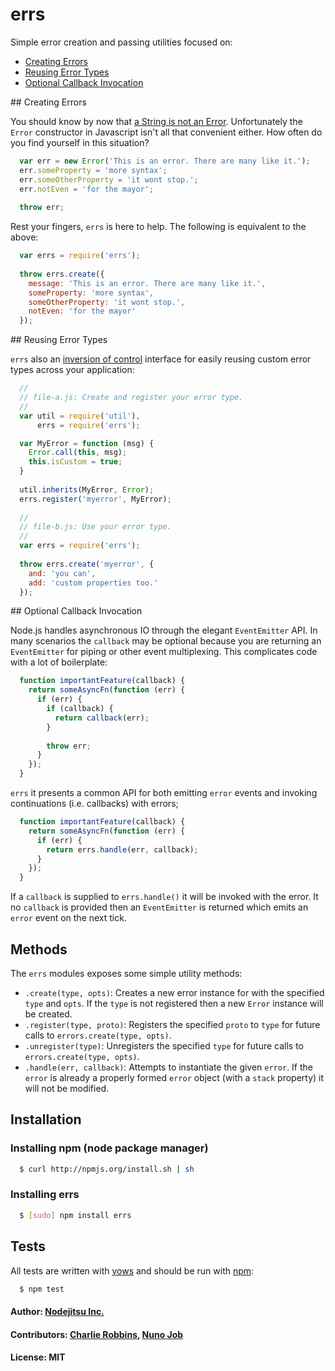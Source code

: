 # errs 

Simple error creation and passing utilities focused on:

* [Creating Errors](#creating-errors)
* [Reusing Error Types](#reusing-types)
* [Optional Callback Invocation](#optional-invocation)

<a name="creating-errors" />
## Creating Errors

You should know by now that [a String is not an Error][0]. Unfortunately the `Error` constructor in Javascript isn't all that convenient either. How often do you find yourself in this situation? 

``` js
  var err = new Error('This is an error. There are many like it.');
  err.someProperty = 'more syntax';
  err.someOtherProperty = 'it wont stop.';
  err.notEven = 'for the mayor';
  
  throw err;
```

Rest your fingers, `errs` is here to help. The following is equivalent to the above:

``` js
  var errs = require('errs');
  
  throw errs.create({
    message: 'This is an error. There are many like it.',
    someProperty: 'more syntax',
    someOtherProperty: 'it wont stop.',
    notEven: 'for the mayor'
  });
```

<a name="reusing-types" />
## Reusing Error Types

`errs` also an [inversion of control][1] interface for easily reusing custom error types across your application:

``` js
  //
  // file-a.js: Create and register your error type.
  //
  var util = require('util'),
      errs = require('errs');

  var MyError = function (msg) {
    Error.call(this, msg);
    this.isCustom = true;
  }
  
  util.inherits(MyError, Error);
  errs.register('myerror', MyError);
  
  //
  // file-b.js: Use your error type.
  //
  var errs = require('errs');
  
  throw errs.create('myerror', {
    and: 'you can',
    add: 'custom properties too.'
  });
```

<a name="optional-invocation" />
## Optional Callback Invocation

Node.js handles asynchronous IO through the elegant `EventEmitter` API. In many scenarios the `callback` may be optional because you are returning an `EventEmitter` for piping or other event multiplexing. This complicates code with a lot of boilerplate:

``` js
  function importantFeature(callback) {
    return someAsyncFn(function (err) {
      if (err) {
        if (callback) {
          return callback(err);
        }
        
        throw err;
      }
    });
  }
```

`errs` it presents a common API for both emitting `error` events and invoking continuations (i.e. callbacks) with errors;

``` js
  function importantFeature(callback) {
    return someAsyncFn(function (err) {
      if (err) {
        return errs.handle(err, callback);
      }
    });
  }
```

If a `callback` is supplied to `errs.handle()` it will be invoked with the error. It no `callback` is provided then an `EventEmitter` is returned which emits an `error` event on the next tick.

## Methods
The `errs` modules exposes some simple utility methods:

* `.create(type, opts)`: Creates a new error instance for with the specified `type` and `opts`. If the `type` is not registered then a new `Error` instance will be created.
* `.register(type, proto)`: Registers the specified `proto` to `type` for future calls to `errors.create(type, opts)`.
* `.unregister(type)`: Unregisters the specified `type` for future calls to `errors.create(type, opts)`.
* `.handle(err, callback)`: Attempts to instantiate the given `error`. If the `error` is already a properly formed `error` object (with a `stack` property) it will not be modified.

## Installation

### Installing npm (node package manager)

``` bash
  $ curl http://npmjs.org/install.sh | sh
```

### Installing errs

``` bash
  $ [sudo] npm install errs
```

## Tests
All tests are written with [vows][2] and should be run with [npm][3]:

``` bash
  $ npm test
```

#### Author: [Nodejitsu Inc.](http://www.nodejitsu.com)
#### Contributors: [Charlie Robbins](http://github.com/indexzero), [Nuno Job](http://github.com/dscape)
#### License: MIT

[0]: http://www.devthought.com/2011/12/22/a-string-is-not-an-error/
[1]: http://martinfowler.com/articles/injection.html
[2]: https://vowsjs.org
[3]: https://npmjs.org
